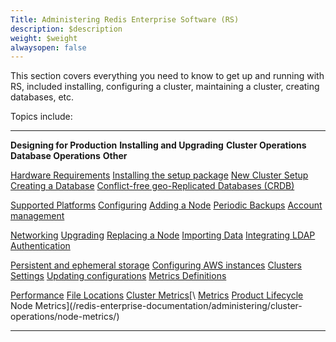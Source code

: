 ```yaml
---
Title: Administering Redis Enterprise Software (RS)
description: $description
weight: $weight
alwaysopen: false
---
```

This section covers everything you need to know to get up and running
with RS, included installing, configuring a cluster, maintaining a
cluster, creating databases, etc.

Topics include:

  -------------------------------------------------------------------------------------------------------------------------------------- ---------------------------------------------------------------------------------------------------------------------------- ---------------------------------------------------------------------------------------------------------- ----------------------------------------------------------------------------------------------------------------------- --------------------------------------------------------------------------------------------------------------------------------
  **Designing for Production**                                                                                                           **Installing and Upgrading**                                                                                                 **Cluster Operations**                                                                                     **Database Operations**                                                                                                 **Other**

  [Hardware Requirements](/redis-enterprise-documentation/administering/designing-production/hardware-requirements/)                     [Installing the setup package](/redis-enterprise-documentation/administering/installing-upgrading/downloading-installing/)   [New Cluster Setup](/redis-enterprise-documentation/administering/cluster-operations/new-cluster-setup/)   [Creating a Database](/redis-enterprise-documentation/administering/database-operations/creating-database/)             [Conflict-free geo-Replicated Databases (CRDB)](/redis-enterprise-documentation/administering/intercluster-replication/crdbs/)

  [Supported Platforms](/redis-enterprise-documentation/administering/designing-production/supported-platforms/)                         [Configuring](/redis-enterprise-documentation/administering/installing-upgrading/configuring/)                               [Adding a Node](/redis-enterprise-documentation/administering/cluster-operations/adding-node/)             [Periodic Backups](/redis-enterprise-documentation/administering/database-operations/database-backup/)                  [Account management](/redis-enterprise-documentation/administering/security/account-management/)

  [Networking](/redis-enterprise-documentation/administering/designing-production/networking/)                                           [Upgrading](/redis-enterprise-documentation/administering/installing-upgrading/upgrading/)                                   [Replacing a Node](/redis-enterprise-documentation/administering/cluster-operations/replacing-node/)       [Importing Data](/redis-enterprise-documentation/administering/database-operations/importing-data/)                     [Integrating LDAP Authentication](/redis-enterprise-documentation/administering/security/ldap-integration/)

  [Persistent and ephemeral storage](/redis-enterprise-documentation/administering/designing-production/persistent-ephemeral-storage/)   [Configuring AWS instances](/redis-enterprise-documentation/administering/installing-upgrading/configuring-aws-instances/)   [Clusters Settings](/redis-enterprise-documentation/administering/cluster-operations/settings/)            [Updating configurations](/redis-enterprise-documentation/administering/database-operations/updating-configurations/)   [Metrics Definitions](/redis-enterprise-documentation/administering/monitoring-metrics/definitions/)

  [Performance](/redis-enterprise-documentation/administering/designing-production/performance/)                                         [File Locations](/redis-enterprise-documentation/administering/installing-upgrading/file-locations/)                         [Cluster Metrics](/redis-enterprise-documentation/administering/cluster-operations/cluster-metrics/)[\     [Metrics](/redis-enterprise-documentation/administering/database-operations/metrics/)                                   [Product Lifecycle](/redis-enterprise-documentation/administering/product-lifecycle/)
                                                                                                                                                                                                                                                                      Node Metrics](/redis-enterprise-documentation/administering/cluster-operations/node-metrics/)                                                                                                                                      
  -------------------------------------------------------------------------------------------------------------------------------------- ---------------------------------------------------------------------------------------------------------------------------- ---------------------------------------------------------------------------------------------------------- ----------------------------------------------------------------------------------------------------------------------- --------------------------------------------------------------------------------------------------------------------------------
